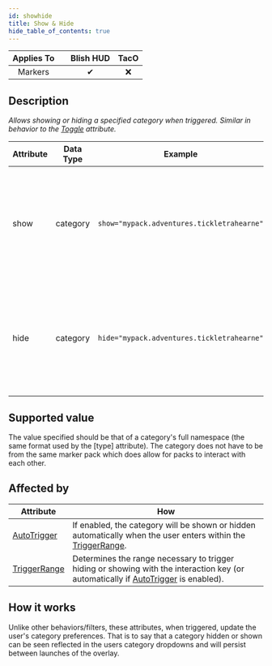 ```yaml
---
id: showhide
title: Show & Hide
hide_table_of_contents: true
---
```


| Applies To | | Blish HUD | TacO |
|-|-|-|-|
| <center>Markers</center> | | <center>✔</center> | <center>❌</center> |

## Description

*Allows showing or hiding a specified category when triggered.  Similar in behavior to the [Toggle](toggle) attribute.*

| Attribute | Data Type | Example | Description |
|-|-|-|-|
| show | category | `show="mypack.adventures.tickletrahearne"` | A category to show when triggered.  If the category is already showing, then nothing will happen. |
| hide | category | `hide="mypack.adventures.tickletrahearne"` | A category to hide when triggered.  If the category is already disabled, then nothing will happen. |

## Supported value

The value specified should be that of a category's full namespace (the same format used by the [type] attribute).  The category does not have to be from the same marker pack which does allow for packs to interact with each other.

## Affected by

| Attribute | How |
|-|-|
| [AutoTrigger](autotrigger) | If enabled, the category will be shown or hidden automatically when the user enters within the [TriggerRange](triggerrange). |
| [TriggerRange](triggerrange) | Determines the range necessary to trigger hiding or showing with the interaction key (or automatically if [AutoTrigger](autotrigger) is enabled). |

## How it works

Unlike other behaviors/filters, these attributes, when triggered, update the user's category preferences.  That is to say that a category hidden or shown can be seen reflected in the users category dropdowns and will persist between launches of the overlay.
